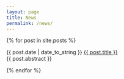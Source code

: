 ```yaml
---
layout: page 
title: News 
permalink: /news/
---
```

{% for post in site.posts %}
<p>
<span id="post_data">{{ post.date | date_to_string }}</span>
<span id="post_title"><a href="{{ post.url }}">{{ post.title }}</a></span>
<br>
<span id="post_absract">{{ post.abstract }}</span>
</p>
{% endfor %}
